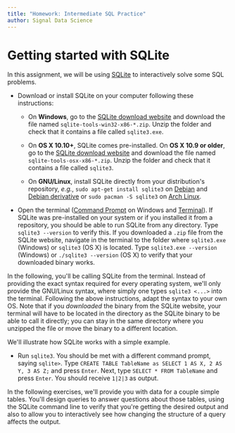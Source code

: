 ```yaml
---
title: "Homework: Intermediate SQL Practice"
author: Signal Data Science
---
```


Getting started with SQLite
===========================

In this assignment, we will be using [SQLite](https://en.wikipedia.org/wiki/SQLite) to interactively solve some SQL problems.

* Download or install SQLite on your computer following these instructions:

	* On **Windows**, go to the [SQLite download website](http://www.sqlite.org/download.html) and download the file named `sqlite-tools-win32-x86-*.zip`. Unzip the folder and check that it contains a file called `sqlite3.exe`.

	* On **OS X 10.10+**, SQLite comes pre-installed. On **OS X 10.9 or older**, go to the [SQLite download website](http://www.sqlite.org/download.html) and download the file named `sqlite-tools-osx-x86-*.zip`. Unzip the folder and check that it contains a file called `sqlite3`.

	* On **GNU/Linux**, install SQLite directly from your distribution's repository, *e.g.*, `sudo apt-get install sqlite3` on [Debian](https://www.debian.org/) and [Debian derivative](https://wiki.debian.org/Derivatives) or `sudo pacman -S sqlite3` on [Arch Linux](https://www.archlinux.org/).

* Open the terminal ([Command Prompt](https://en.wikipedia.org/wiki/Cmd.exe) on Windows and [Terminal](https://en.wikipedia.org/wiki/Terminal_(OS_X))). If SQLite was pre-installed on your system or if you installed it from a repository, you should be able to run SQLite from any directory. Type `sqlite3 --version` to verify this. If you downloaded a `.zip` file from the SQLite website, navigate in the terminal to the folder where `sqlite3.exe` (Windows) or `sqlite3` (OS X) is located. Type `sqlite3.exe --version` (Windows) or `./sqlite3 --version` (OS X) to verify that your downloaded binary works.

In the following, you'll be calling SQLite from the terminal. Instead of providing the exact syntax required for every operating system, we'll only provide the GNU/Linux syntax, where simply one types `sqlite3 <...>` into the terminal. Following the above instructions, adapt the syntax to your own OS. Note that if you *downloaded* the binary from the SQLite website, your terminal will have to be located in the directory as the SQLite binary to be able to call it directly; you can stay in the same directory where you unzipped the file or move the binary to a different location.

We'll illustrate how SQLite works with a simple example.

* Run `sqlite3`. You should be met with a different command prompt, saying `sqlite>`. Type `CREATE TABLE TableName as SELECT 1 AS X, 2 AS Y, 3 AS Z;` and press `Enter`. Next, type `SELECT * FROM TableName` and press `Enter`. You should receive `1|2|3` as output.

In the following exercises, we'll provide you with data for a couple simple tables. You'll design queries to answer questions about those tables, using the SQLite command line to verify that you're getting the desired output and also to allow you to interactively see how changing the structure of a query affects the output.

